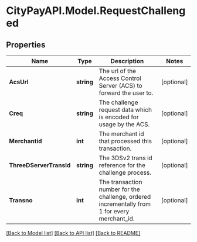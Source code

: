 # CityPayAPI.Model.RequestChallenged
## Properties

Name | Type | Description | Notes
------------ | ------------- | ------------- | -------------
**AcsUrl** | **string** | The url of the Access Control Server (ACS) to forward the user to.  | [optional] 
**Creq** | **string** | The challenge request data which is encoded for usage by the ACS. | [optional] 
**Merchantid** | **int** | The merchant id that processed this transaction. | [optional] 
**ThreeDServerTransId** | **string** | The 3DSv2 trans id reference for the challenge process. | [optional] 
**Transno** | **int** | The transaction number for the challenge, ordered incrementally from 1 for every merchant_id.  | [optional] 

[[Back to Model list]](../README.md#documentation-for-models) [[Back to API list]](../README.md#documentation-for-api-endpoints) [[Back to README]](../README.md)

